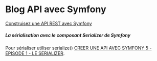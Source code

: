 # Blog API avec Symfony

[Construisez une API REST avec Symfony](https://openclassrooms.com/fr/courses/4087036-construisez-une-api-rest-avec-symfony/)

#####  La sérialisation avec le composant Serializer de Symfony
Pour sérialiser utiliser serialize() [CREER UNE API AVEC SYMFONY 5 - EPISODE 1 - LE SERIALIZER](https://youtu.be/SG7GgcnR1F4?t=1223).
